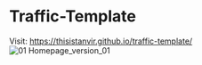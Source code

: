 # Traffic-Template
Visit: https://thisistanvir.github.io/traffic-template/
![01 Homepage_version_01](https://user-images.githubusercontent.com/56197895/74731344-ff866000-5271-11ea-9163-4b3d6cacd667.jpg)

